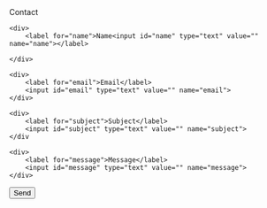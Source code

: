 
<div style="display:flex; flex-direction:column;">
<label form="contact">Contact</label>
<form id="contact" action="https://spatial.support/e/" method="post">

    <div>
        <label for="name">Name<input id="name" type="text" value="" name="name"></label>
        
    </div>

    <div>
        <label for="email">Email</label>
        <input id="email" type="text" value="" name="email">
    </div>
    
    <div>
        <label for="subject">Subject</label>
        <input id="subject" type="text" value="" name="subject">
    </div
        
    <div>
        <label for="message">Message</label>
        <input id="message" type="text" value="" name="message">
    </div>
  
  <button>Send</button>
</form>
</div>


